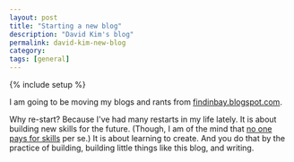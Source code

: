 ```yaml
---
layout: post
title: "Starting a new blog"
description: "David Kim's blog"
permalink: david-kim-new-blog
category:
tags: [general]
---
```

{% include setup %}

I am going to be moving my blogs and rants from [findinbay.blogspot.com](http://findinbay.blogspot.com).

Why re-start? Because I\'ve had many restarts in my life lately. It is about building new skills for the future. (Though, I am of the mind that [no one pays for skills](../no-one-pays-you-for-skills) per se.) It is about learning to create. And you do that by the practice of building, building little things like this blog, and writing.
